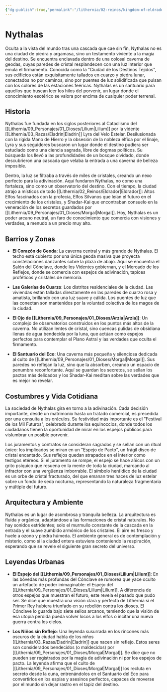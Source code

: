 ```yaml
---
{"dg-publish":true,"permalink":"/lithernia/02-reinos/kingdom-of-eldrador/nythalas/","title":"Nythalas","tags":["lithernia","ciudad","Eldrador"]}
---
```


# Nythalas

Oculta a la vista del mundo tras una cascada que cae sin fin, Nythalas no es una ciudad de piedra y argamasa, sino un testamento viviente a la magia del destino. Se encuentra enclavada dentro de una colosal caverna de geodas, cuyas paredes de cristal resplandecen con una luz interior que emula el firmamento. Conocida como la "Ciudad de los Destinos Tejidos", sus edificios están exquisitamente tallados en cuarzo y piedra lunar, conectados no por caminos, sino por puentes de luz solidificada que pulsan con los colores de las estaciones feéricas. Nythalas es un santuario para aquellos que buscan leer los hilos del porvenir, un lugar donde el conocimiento esotérico se valora por encima de cualquier poder terrenal.

## Historia

Nythalas fue fundada en los siglos posteriores al Cataclismo del [[Lithernia/09_Personajes/01_Dioses/Lilium\|Lilium]] por la vidente [[Lithernia/03_Razas/Eladrin\|Eladrin]] Lyra del Velo Estelar. Desilusionada con la rígida Mano de Hierro y la obsesión de la nobleza élfica por el linaje, Lyra y sus seguidores buscaron un lugar donde el destino pudiera ser estudiado como una ciencia sagrada, libre de dogmas políticos. Su búsqueda los llevó a las profundidades de un bosque olvidado, donde descubrieron una cascada que velaba la entrada a una caverna de belleza imposible.

Dentro, la luz se filtraba a través de miles de cristales, creando un nexo perfecto para la adivinación. Aquí fundaron Nythalas, no como una fortaleza, sino como un observatorio del destino. Con el tiempo, la ciudad atrajo a místicos de todo [[Lithernia/02_Reinos/Eldrador\|Eldrador]]: Altos Elfos fascinados con la profecía, Elfos Silvanos que leían el futuro en el crecimiento de los cristales, y Shadar-Kai que encontraban consuelo en la veneración de los secretos guardados por [[Lithernia/09_Personajes/01_Dioses/Morgal\|Morgal]]. Hoy, Nythalas es un poder arcano neutral, un faro de conocimiento que comercia con visiones y verdades, a menudo a un precio muy alto.

## Barrios y Zonas

- **El Corazón de Geoda**: La caverna central y más grande de Nythalas. El techo está cubierto por una única geoda masiva que proyecta constelaciones danzantes sobre la plaza de abajo. Aquí se encuentra el Salón del Cónclave, donde los Videntes gobiernan, y el Mercado de los Reflejos, donde se comercia con espejos de adivinación, tapices proféticos y cristales de memoria.

- **Las Galerías de Cuarzo**: Los distritos residenciales de la ciudad. Las viviendas están talladas directamente en las paredes de cuarzo rosa y amatista, brillando con una luz suave y cálida. Los puentes de luz que las conectan son mantenidos por la voluntad colectiva de los magos de la ciudad.

- **El Ojo de [[Lithernia/09_Personajes/01_Dioses/Arzia\|Arzia]]**: Un complejo de observatorios construidos en los puntos más altos de la caverna. No utilizan lentes de cristal, sino cuencas pulidas de obsidiana llenas de agua bendecida por la luna, que actúan como espejos perfectos para contemplar el Plano Astral y las verdades que oculta el firmamento.

- **El Santuario del Eco**: Una caverna más pequeña y silenciosa dedicada al culto de [[Lithernia/09_Personajes/01_Dioses/Morgal\|Morgal]]. Sus paredes no reflejan la luz, sino que la absorben, creando un espacio de penumbra reconfortante. Aquí se guardan los secretos, se sellan los pactos más delicados y los Shadar-Kai meditan sobre las verdades que es mejor no revelar.

## Costumbres y Vida Cotidiana

La sociedad de Nythalas gira en torno a la adivinación. Cada decisión importante, desde un matrimonio hasta un tratado comercial, es precedida por una consulta a los oráculos. Su festividad más importante es el "Festival de los Mil Futuros", celebrado durante los equinoccios, donde todos los ciudadanos tienen la oportunidad de mirar en los espejos públicos para vislumbrar un posible porvenir.

Los juramentos y contratos se consideran sagrados y se sellan con un ritual único: los implicados se miran en un "Espejo de Pacto", un frágil disco de cristal encantado. Sus reflejos quedan atrapados en el interior como testigos etéreos. Si el juramento se rompe, el espejo se hace añicos con un grito psíquico que resuena en la mente de toda la ciudad, marcando al infractor con una vergüenza imborrable. El símbolo heráldico de la ciudad es un orbe de cristal fracturado, del que emanan tres haces de luz estelar sobre un fondo de seda nocturna, representando la naturaleza fragmentaria y múltiple del futuro.

## Arquitectura y Ambiente

Nythalas es un lugar de asombrosa y tranquila belleza. La arquitectura es fluida y orgánica, adaptándose a las formaciones de cristal naturales. No hay sonidos estridentes; solo el murmullo constante de la cascada en la entrada y el suave zumbido armónico de los cristales. El aire es fresco y huele a ozono y piedra húmeda. El ambiente general es de contemplación y misterio, como si la ciudad entera estuviera conteniendo la respiración, esperando que se revele el siguiente gran secreto del universo.

## Leyendas Urbanas

- **El Espejo del [[Lithernia/09_Personajes/01_Dioses/Lilium\|Lilium]]**: En las bóvedas más profundas del Cónclave se rumorea que yace oculto un artefacto de poder inimaginable: el Espejo del [[Lithernia/09_Personajes/01_Dioses/Lilium\|Lilium]]. A diferencia de otros espejos que muestran el futuro, este revela el pasado que pudo ser. Se dice que muestra una visión clara y perfecta de Lithernia si el Primer Rey hubiera triunfado en su rebelión contra los dioses. El Cónclave lo guarda bajo siete sellos arcanos, temiendo que la visión de esa utopía perdida pueda volver locos a los elfos o incitar una nueva guerra contra los cielos.

- **Los Niños sin Reflejo**: Una leyenda susurrada en los rincones más oscuros de la ciudad habla de los niños [[Lithernia/03_Razas/Eladrin\|Eladrin]] que nacen sin reflejo. Estos seres son considerados bendecidos (o maldecidos) por [[Lithernia/09_Personajes/01_Dioses/Morgal\|Morgal]]. Se dice que no pueden ser registrados por la magia de adivinación ni por los espejos de pacto. La leyenda afirma que el culto de [[Lithernia/09_Personajes/01_Dioses/Morgal\|Morgal]] los recluta en secreto desde la cuna, entrenándolos en el Santuario del Eco para convertirlos en los espías y asesinos perfectos, capaces de moverse por el mundo sin dejar rastro en el tapiz del destino.